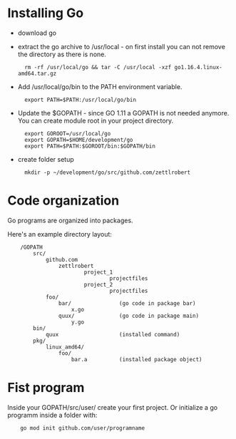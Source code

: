 # Installing Go

- download go
- extract the go archive to /usr/local - on first install you can not remove the directory as there is none.

        rm -rf /usr/local/go && tar -C /usr/local -xzf go1.16.4.linux-amd64.tar.gz

- Add /usr/local/go/bin to the PATH environment variable.

        export PATH=$PATH:/usr/local/go/bin

- Update the $GOPATH - since GO 1.11 a GOPATH is not needed anymore.
  You can create module root in your project directory.

        export GOROOT=/usr/local/go
        export GOPATH=$HOME/development/go
        export PATH=$PATH:$GOROOT/bin:$GOPATH/bin

- create folder setup

        mkdir -p ~/development/go/src/github.com/zettlrobert

# Code organization

Go programs are organized into packages.

Here's an example directory layout:

```
    /GOPATH
        src/
            github.com
                zettlrobert
                        project_1
                                projectfiles
                        project_2
                                projectfiles
            foo/
                bar/               (go code in package bar)
                    x.go
                quux/              (go code in package main)
                    y.go
        bin/
            quux                   (installed command)
        pkg/
            linux_amd64/
                foo/
                    bar.a          (installed package object)
```

# Fist program

Inside your GOPATH/src/user/ create your first project.
Or initialize a go programm inside a folder with:

        go mod init github.com/user/programname
